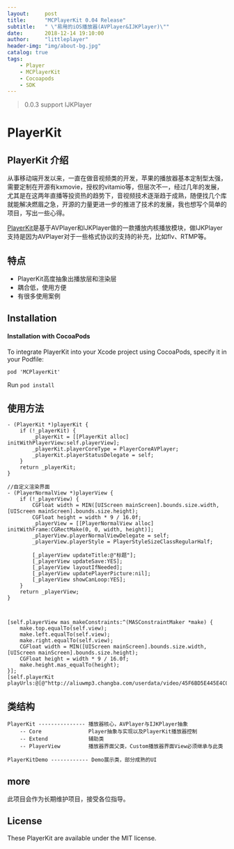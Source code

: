 ```yaml
---
layout:     post
title:      "MCPlayerKit 0.04 Release"
subtitle:   " \"易用的iOS播放器(AVPlayer&IJKPlayer)\""
date:       2018-12-14 19:10:00
author:     "littleplayer"
header-img: "img/about-bg.jpg"
catalog: true
tags:
    - Player
    - MCPlayerKit
    - Cocoapods
    - SDK
---
```



> 0.0.3 support IJKPlayer


# PlayerKit

## PlayerKit 介绍

从事移动端开发以来，一直在做音视频类的开发，苹果的播放器基本定制型太强，需要定制在开源有kxmovie，授权的vitamio等，但层次不一，经过几年的发展，尤其是在这两年直播等投资热的趋势下，音视频技术逐渐趋于成熟，随便找几个库就能解决燃眉之急，开源的力量更进一步的推进了技术的发展，我也想写个简单的项目，写出一些心得。


[PlayerKit](https://github.com/poholo/PlayerKit)是基于AVPlayer和IJKPlayer做的一款播放内核播放模块，做IJKPlayer支持是因为AVPlayer对于一些格式协议的支持的补充，比如flv、RTMP等。

## 特点

- PlayerKit高度抽象出播放层和渲染层
- 耦合低，使用方便
- 有很多使用案例

## Installation

#### Installation with CocoaPods

To integrate PlayerKit into your Xcode project using CocoaPods, specify it in your Podfile:

```
pod 'MCPlayerKit'
```

Run `pod install`


## 使用方法


```
- (PlayerKit *)playerKit {
    if (!_playerKit) {
        _playerKit = [[PlayerKit alloc] initWithPlayerView:self.playerView];
        _playerKit.playerCoreType = PlayerCoreAVPlayer;
        _playerKit.playerStatusDelegate = self;
    }
    return _playerKit;
}

//自定义渲染界面
- (PlayerNormalView *)playerView {
    if (!_playerView) {
        CGFloat width = MIN([UIScreen mainScreen].bounds.size.width, [UIScreen mainScreen].bounds.size.height);
        CGFloat height = width * 9 / 16.0f;
        _playerView = [[PlayerNormalView alloc] initWithFrame:CGRectMake(0, 0, width, height)];
        _playerView.playerNormalViewDelegate = self;
        _playerView.playerStyle = PlayerStyleSizeClassRegularHalf;

        [_playerView updateTitle:@"标题"];
        [_playerView updateSave:YES];
        [_playerView layoutIfNeeded];
        [_playerView updatePlayerPicture:nil];
        [_playerView showCanLoop:YES];
    }
    return _playerView;
}



[self.playerView mas_makeConstraints:^(MASConstraintMaker *make) {
    make.top.equalTo(self.view);
    make.left.equalTo(self.view);
    make.right.equalTo(self.view);
    CGFloat width = MIN([UIScreen mainScreen].bounds.size.width, [UIScreen mainScreen].bounds.size.height);
    CGFloat height = width * 9 / 16.0f;
    make.height.mas_equalTo(height);
}];
[self.playerKit playUrls:@[@"http://aliuwmp3.changba.com/userdata/video/45F6BD5E445E4C029C33DC5901307461.mp4"]];
```
## 类结构
```
PlayerKit --------------- 播放器核心，AVPlayer与IJKPlayer抽象
    -- Core               Player抽象与实现以及PlayerKit播放器控制
    -- Extend             辅助类
    -- PlayerView         播放器界面父类，Custom播放器界面View必须继承与此类

PlayerKitDemo ------------ Demo展示类，部分成熟的UI

```


## more

此项目会作为长期维护项目，接受各位指导。

## License

These PlayerKit are available under the MIT license.
